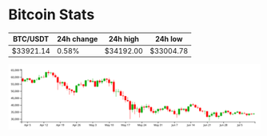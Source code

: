 # Bitcoin Stats

BTC/USDT|24h change|24h high|24h low|
|---|---|---|---|
|$33921.14|0.58%|$34192.00|$33004.78|

<img src="./chart.svg">
